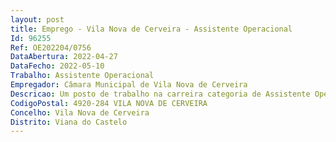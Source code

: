 ```yaml
--- 
layout: post
title: Emprego - Vila Nova de Cerveira - Assistente Operacional
Id: 96255
Ref: OE202204/0756
DataAbertura: 2022-04-27
DataFecho: 2022-05-10
Trabalho: Assistente Operacional
Empregador: Câmara Municipal de Vila Nova de Cerveira
Descricao: Um posto de trabalho na carreira categoria de Assistente Operacional
CodigoPostal: 4920-284 VILA NOVA DE CERVEIRA
Concelho: Vila Nova de Cerveira
Distrito: Viana do Castelo
--- 
```

